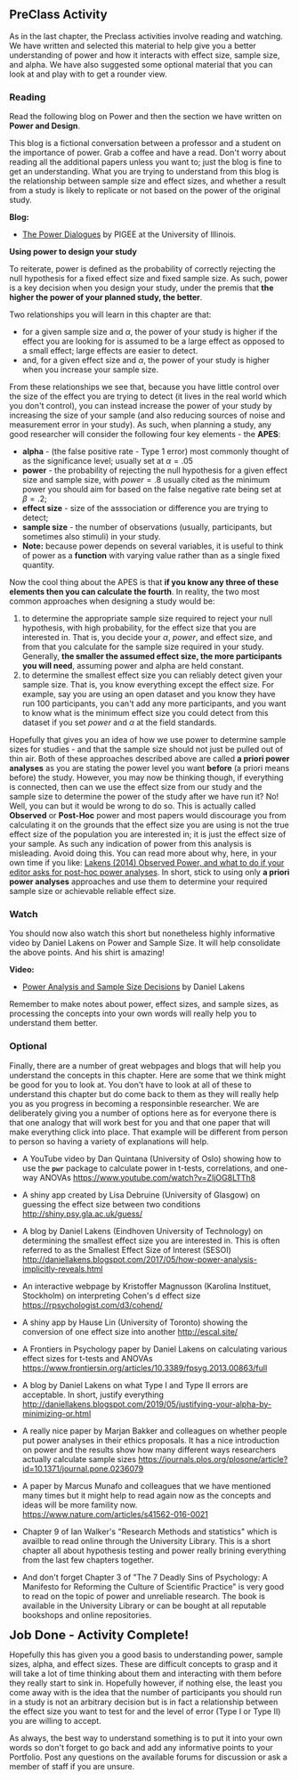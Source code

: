 
## PreClass Activity

As in the last chapter, the Preclass activities involve reading and watching. We have written and selected this material to help give you a better understanding of power and how it interacts with effect size, sample size, and alpha. We have also suggested some optional material that you can look at and play with to get a rounder view.

### Reading 

Read the following blog on Power and then the section we have written on **Power and Design**. 

This blog is a fictional conversation between a professor and a student on the importance of power. Grab a coffee and have a read. Don't worry about reading all the additional papers unless you want to; just the blog is fine to get an understanding. What you are trying to understand from this blog is the relationship between sample size and effect sizes, and whether a result from a study is likely to replicate or not based on the power of the original study.

**Blog:**

* <a href="https://pigee.wordpress.com/2016/09/13/the-power-dialogues/" target = "_blank">The Power Dialogues</a> by PIGEE at the University of Illinois.

**Using power to design your study**

To reiterate, power is defined as the probability of correctly rejecting the null hypothesis for a fixed effect size and fixed sample size. As such, power is a key decision when you design your study, under the premis that **the higher the power of your planned study, the better**. 

Two relationships you will learn in this chapter are that:

* for a given sample size and $\alpha$, the power of your study is higher if the effect you are looking for is assumed to be a large effect as opposed to a small effect; large effects are easier to detect. 
* and, for a given effect size and $\alpha$, the power of your study is higher when you increase your sample size. 

From these relationships we see that, because you have little control over the size of the effect you are trying to detect (it lives in the real world which you don't control), you can instead increase the power of your study by increasing the size of your sample (and also reducing sources of noise and measurement error in your study). As such, when planning a study, any good researcher will consider the following four key elements - the **APES**:

* **alpha** - (the false positive rate - Type 1 error) most commonly thought of as the significance level; usually set at $\alpha = .05$
* **power** - the probability of rejecting the null hypothesis for a given effect size and sample size, with $power = .8$ usually cited as the minimum power you should aim for based on the false negative rate being set at $\beta = .2$;
* **effect size** - size of the asssociation or difference you are trying to detect;
* **sample size** - the number of observations (usually, participants, but sometimes also stimuli) in your study.
* **Note:** because power depends on several variables, it is useful to think of power as a **function** with varying value rather than as a single fixed quantity.

Now the cool thing about the APES is that **if you know any three of these elements then you can calculate the fourth**. In reality, the two most common approaches when designing a study would be:

1. to determine the appropriate sample size required to reject your null hypothesis, with high probability, for the effect size that you are interested in. That is, you decide your $\alpha$, $power$, and effect size, and from that you calculate for the sample size required in your study. Generally, **the smaller the assumed effect size, the more participants you will need**, assuming power and alpha are held constant.
2. to determine the smallest effect size you can reliably detect given your sample size. That is, you know everything except the effect size. For example, say you are using an open dataset and you know they have run 100 participants, you can't add any more participants, and you want to know what is the minimum effect size you could detect from this dataset if you set $power$ and $\alpha$ at the field standards. 

Hopefully that gives you an idea of how we use power to determine sample sizes for studies - and that the sample size should not just be pulled out of thin air. Both of these approaches described above are called **a priori power analyses** as you are stating the power level you want **before** (a priori means before) the study. However, you may now be thinking though, if everything is connected, then can we use the effect size from our study and the sample size to determine the power of the study after we have run it? No! Well, you can but it would be wrong to do so. This is actually called **Observed** or **Post-Hoc** power and most papers would discourage you from calculating it on the grounds that the effect size you are using is not the true effect size of the population you are interested in; it is just the effect size of your sample. As such any indication of power from this analysis is misleading. Avoid doing this. You can read more about why, here, in your own time if you like: <a href="http://daniellakens.blogspot.com/2014/12/observed-power-and-what-to-do-if-your.html" target = "_blank"> Lakens (2014) Observed Power, and what to do if your editor asks for post-hoc power analyses</a>. In short, stick to using only **a priori power analyses** approaches and use them to determine your required sample size or achievable reliable effect size. 

### Watch

You should now also watch this short but nonetheless highly informative video by Daniel Lakens on Power and Sample Size. It will help consolidate the above points. And his shirt is amazing!

**Video:**

* <a href = "https://www.youtube.com/watch?v=Lr-i4Ugoc5M&index=3&list=PLtAL5tCifMi5zG70dslERYcGApAQcvj1s" target = "_blank">Power Analysis and Sample Size Decisions</a> by Daniel Lakens

Remember to make notes about power, effect sizes, and sample sizes, as processing the concepts into your own words will really help you to understand them better.

### Optional

Finally, there are a number of great webpages and blogs that will help you understand the concepts in this chapter. Here are some that we think might be good for you to look at. You don't have to look at all of these to understand this chapter but do come back to them as they will really help you as you progress in becoming a responsinble researcher. We are deliberately giving you a number of options here as for everyone there is that one analogy that will work best for you and that one paper that will make everything click into place. That example will be different from person to person so having a variety of explanations will help.

* A YouTube video by Dan Quintana (University of Oslo) showing how to use the **`pwr`** package to calculate power in t-tests, correlations, and one-way ANOVAs <a href="https://www.youtube.com/watch?v=ZIjOG8LTTh8" target = "_blank">https://www.youtube.com/watch?v=ZIjOG8LTTh8</a>

* A shiny app created by Lisa Debruine (University of Glasgow) on guessing the effect size between two conditions <a href="http://shiny.psy.gla.ac.uk/guess/" target = "_blank">http://shiny.psy.gla.ac.uk/guess/</a>

* A blog by Daniel Lakens (Eindhoven University of Technology) on determining the smallest effect size you are interested in. This is often referred to as the Smallest Effect Size of Interest (SESOI) <a href="http://daniellakens.blogspot.com/2017/05/how-power-analysis-implicitly-reveals.html" target = "_blank">http://daniellakens.blogspot.com/2017/05/how-power-analysis-implicitly-reveals.html</a>

* An interactive webpage by Kristoffer Magnusson (Karolina Instituet, Stockholm) on interpreting Cohen's d effect size <a href="https://rpsychologist.com/d3/cohend/" target = "_blank">https://rpsychologist.com/d3/cohend/</a>

* A shiny app by Hause Lin (University of Toronto) showing the conversion of one effect size into another <a href="http://escal.site/" target = "_blank">http://escal.site/</a>

* A Frontiers in Psychology paper by Daniel Lakens on calculating various effect sizes for t-tests and ANOVAs <a href="https://www.frontiersin.org/articles/10.3389/fpsyg.2013.00863/full" target = "_blank">https://www.frontiersin.org/articles/10.3389/fpsyg.2013.00863/full</a>

* A blog by Daniel Lakens on what Type I and Type II errors are acceptable. In short, justify everything <a href="http://daniellakens.blogspot.com/2019/05/justifying-your-alpha-by-minimizing-or.html" target = "_blank">http://daniellakens.blogspot.com/2019/05/justifying-your-alpha-by-minimizing-or.html</a>

* A really nice paper by Marjan Bakker and colleagues on whether people put power analyses in their ethics proposals. It has a nice introduction on power and the results show how many different ways researchers actually calculate sample sizes <a href="https://journals.plos.org/plosone/article?id=10.1371/journal.pone.0236079" target = "_blank">https://journals.plos.org/plosone/article?id=10.1371/journal.pone.0236079</a>

* A paper by Marcus Munafo and colleagues that we have mentioned many times but it might help to read again now as the concepts and ideas will be more famility now. <a href="https://www.nature.com/articles/s41562-016-0021" target = "_blank">https://www.nature.com/articles/s41562-016-0021</a>

* Chapter 9 of Ian Walker's "Research Methods and statistics" which is availble to read online through the University Library. This is a short chapter all about hypothesis testing and power really brining everything from the last few chapters together.

* And don't forget Chapter 3 of "The 7 Deadly Sins of Psychology: A Manifesto for Reforming the Culture of Scientific Practice" is very good to read on the topic of power and unreliable research. The book is available in the University Library or can be bought at all reputable bookshops and online repositories. 

<span style="font-size: 22px; font-weight: bold; color: var(--blue);">Job Done - Activity Complete!</span>

Hopefully this has given you a good basis to understanding power, sample sizes, alpha, and effect sizes. These are difficult concepts to grasp and it will take a lot of time thinking about them and interacting with them before they really start to sink in.  Hopefully however, if nothing else, the least you come away with is the idea that the number of participants you should run in a study is not an arbitrary decision but is in fact a relationship between the effect size you want to test for and the level of error (Type I or Type II) you are willing to accept.

As always, the best way to understand something is to put it into your own words so don't forget to go back and add any informative points to your Portfolio. Post any questions on the available forums for discussion or ask a member of staff if you are unsure.
